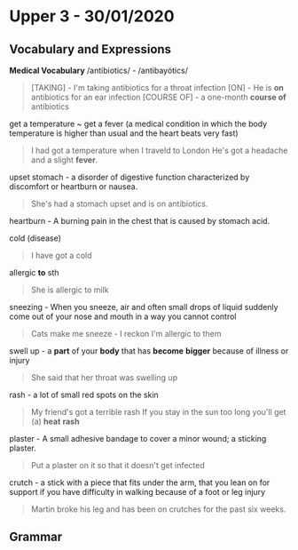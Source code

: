 
# Upper 3 - 30/01/2020

## Vocabulary and Expressions 
**Medical Vocabulary**
 /antibiotics/ - /antibayótics/ 
> [TAKING] - I'm taking antibiotics for a throat infection
> [ON] - He is **on** antibiotics for an ear infection
> [COURSE OF] - a one-month **course of** antibiotics

get a temperature ~ get a fever (a medical condition in which the body temperature is higher than usual and the heart beats very fast)
> I had got a temperature when I traveld to London
> He's got a headache and a slight **fever**.

upset stomach - a disorder of digestive function characterized by discomfort or heartburn or nausea. 
> She's had a stomach upset and is on antibiotics.

heartburn - A burning pain in the chest that is caused by stomach acid.
>

cold (disease)
> I have got a cold

allergic **to** sth
> She is allergic to milk

sneezing - When you sneeze, air and often small drops of liquid suddenly come out of your nose and mouth in a way you cannot control
> Cats make me sneeze - I reckon I'm allergic to them

swell up - a **part** of your **body** that has **become** **bigger** because of illness or injury
> She said that her throat was swelling up

rash - a lot of small red spots on the skin
> My friend's got a terrible rash
> If you stay in the sun too long you'll get (a) **heat** **rash**

plaster - A small adhesive bandage to cover a minor wound; a sticking plaster.
> Put a plaster on it so that it doesn't get infected

crutch - a stick with a piece that fits under the arm, that you lean on for support if you have difficulty in walking because of a foot or leg injury
> Martin broke his leg and has been on crutches for the past six weeks.

## Grammar

